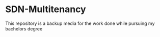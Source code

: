 # SDN-Multitenancy
This repository is a backup media for the work done while pursuing my bachelors degree
